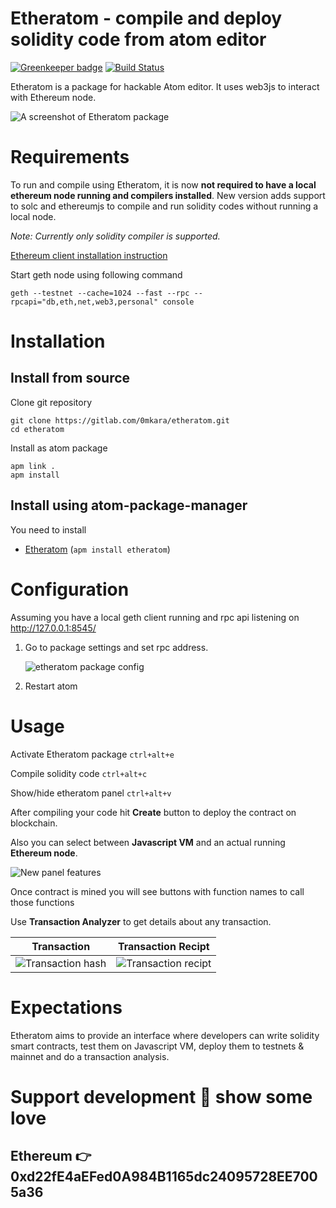 # Etheratom - compile and deploy solidity code from atom editor

[![Greenkeeper badge](https://badges.greenkeeper.io/0mkara/etheratom.svg)](https://greenkeeper.io/)
[![Build Status](https://travis-ci.org/0mkara/etheratom.svg?branch=master)](https://travis-ci.org/0mkara/etheratom)

Etheratom is a package for hackable Atom editor. It uses web3js to interact with Ethereum node.

![A screenshot of Etheratom package](https://user-images.githubusercontent.com/13261372/37424010-5f70657e-27e5-11e8-8639-0f2f0361f03c.png)

# Requirements

To run and compile using Etheratom, it is now __not required to have a local ethereum node running and compilers installed__. New version adds support to solc and ethereumjs to compile and run solidity codes without running a local node.

*Note: Currently only solidity compiler is supported.*

[Ethereum client installation instruction](https://www.ethereum.org/cli)

Start geth node using following command

    geth --testnet --cache=1024 --fast --rpc --rpcapi="db,eth,net,web3,personal" console

# Installation

## Install from source

Clone git repository

    git clone https://gitlab.com/0mkara/etheratom.git
    cd etheratom

Install as atom package

    apm link .
    apm install

## Install using atom-package-manager

You need to install

* [Etheratom](https://atom.io/packages/etheratom) (`apm install etheratom`)

# Configuration

Assuming you have a local geth client running and rpc api listening on http://127.0.0.1:8545/

1. Go to package settings and set rpc address.

    ![etheratom package config](https://cloud.githubusercontent.com/assets/13261372/15468216/9989115e-2100-11e6-8dd5-e02fb9459ab6.gif)

2. Restart atom

# Usage

Activate Etheratom package `ctrl+alt+e`

Compile solidity code `ctrl+alt+c`

Show/hide etheratom panel `ctrl+alt+v`

After compiling your code hit **Create** button to deploy the contract on blockchain.

Also you can select between **Javascript VM** and an actual running **Ethereum node**.

![New panel features](https://cloud.githubusercontent.com/assets/13261372/20199656/227e5a52-a7d2-11e6-95f5-ec7fb16b4564.png)

Once contract is mined you will see buttons with function names to call those functions

Use **Transaction Analyzer** to get details about any transaction.

Transaction                |  Transaction Recipt
:-------------------------:|:-------------------------:
![Transaction hash](https://user-images.githubusercontent.com/13261372/37555558-260d3a92-2a0f-11e8-8c18-f1ebe9a326ef.png)  |  ![Transaction recipt](https://user-images.githubusercontent.com/13261372/37555557-25dbb30a-2a0f-11e8-88f2-8e6208e9ddd1.png)

###

# Expectations

Etheratom aims to provide an interface where developers can write solidity smart contracts, test them on Javascript VM, deploy them to testnets & mainnet and do a transaction analysis.

# Support development :green_heart: show some love
## Ethereum :point_right: 0xd22fE4aEFed0A984B1165dc24095728EE7005a36
